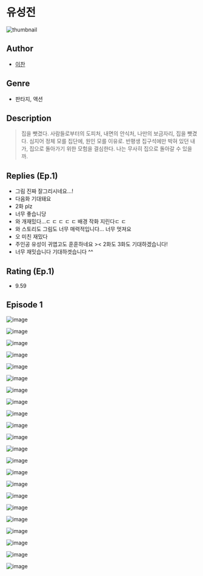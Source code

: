 # 유성전
![thumbnail](https://image-comic.pstatic.net/user_contents_data/challenge_comic/2023/05/23/366740/upload_3977911243458555957_480x623.jpeg)

## Author
- [이찬](https://comic.naver.com/artistTitle?id=366740)

## Genre
- 판타지, 액션

## Description
> 집을 뺏겼다. 사람들로부터의 도피처, 내면의 안식처, 나만의 보금자리, 집을 뺏겼다. 심지어 정체 모를 집단에, 원인 모를 이유로. 반평생 집구석에만 박혀 있던 내가, 집으로 돌아가기 위한 모험을 결심한다. 나는 무사히 집으로 돌아갈 수 있을까.

## Replies (Ep.1)
- 그림 진짜 잘그리시네요...!
- 다음화 기대돼요
- 2화 plz
- 너무 좋습니당
- 와 개재밌다...ㄷ ㄷ ㄷ ㄷ ㄷ 배경 작화 지린다ㄷ ㄷ
- 와 스토리도 그림도 너무 매력적입니다... 너무 멋져요
- 오 미친 재밌다
- 주인공 유성이 귀엽고도 훈훈하네요 >< 2화도 3화도 기대하겠습니다!
- 너무 재밋습니다 기대하겟습니다 ^^

## Rating (Ep.1)
- 9.59

## Episode 1
![image](https://image-comic.pstatic.net/user_contents_data/challenge_comic/2023/05/23/366740/upload_3616729361639092281.jpeg)

![image](https://image-comic.pstatic.net/user_contents_data/challenge_comic/2023/05/23/366740/upload_7219896032597194596.jpeg)

![image](https://image-comic.pstatic.net/user_contents_data/challenge_comic/2023/05/23/366740/upload_3991369283751194723.jpeg)

![image](https://image-comic.pstatic.net/user_contents_data/challenge_comic/2023/05/23/366740/upload_3847309263741740131.jpeg)

![image](https://image-comic.pstatic.net/user_contents_data/challenge_comic/2023/05/23/366740/upload_7292280185886488419.jpeg)

![image](https://image-comic.pstatic.net/user_contents_data/challenge_comic/2023/05/23/366740/upload_7161346170130215218.jpeg)

![image](https://image-comic.pstatic.net/user_contents_data/challenge_comic/2023/05/23/366740/upload_7016946002334016820.jpeg)

![image](https://image-comic.pstatic.net/user_contents_data/challenge_comic/2023/05/23/366740/upload_7003150632609198945.jpeg)

![image](https://image-comic.pstatic.net/user_contents_data/challenge_comic/2023/05/23/366740/upload_3486175761275303481.jpeg)

![image](https://image-comic.pstatic.net/user_contents_data/challenge_comic/2023/05/23/366740/upload_3760896252648710499.jpeg)

![image](https://image-comic.pstatic.net/user_contents_data/challenge_comic/2023/05/23/366740/upload_3558459669166438193.jpeg)

![image](https://image-comic.pstatic.net/user_contents_data/challenge_comic/2023/05/23/366740/upload_7161111953416794425.jpeg)

![image](https://image-comic.pstatic.net/user_contents_data/challenge_comic/2023/05/23/366740/upload_3991931120435671398.jpeg)

![image](https://image-comic.pstatic.net/user_contents_data/challenge_comic/2023/05/23/366740/upload_3904960871695541606.jpeg)

![image](https://image-comic.pstatic.net/user_contents_data/challenge_comic/2023/05/23/366740/upload_3834921968073847142.jpeg)

![image](https://image-comic.pstatic.net/user_contents_data/challenge_comic/2023/05/23/366740/upload_7004282905458653496.jpeg)

![image](https://image-comic.pstatic.net/user_contents_data/challenge_comic/2023/05/23/366740/upload_4134695202813326690.jpeg)

![image](https://image-comic.pstatic.net/user_contents_data/challenge_comic/2023/05/23/366740/upload_3918757535114421298.jpeg)

![image](https://image-comic.pstatic.net/user_contents_data/challenge_comic/2023/05/23/366740/upload_4063427973002388022.jpeg)

![image](https://image-comic.pstatic.net/user_contents_data/challenge_comic/2023/05/23/366740/upload_3689354338925884773.jpeg)

![image](https://image-comic.pstatic.net/user_contents_data/challenge_comic/2023/05/23/366740/upload_3977633282537109046.jpeg)

![image](https://image-comic.pstatic.net/user_contents_data/challenge_comic/2023/05/23/366740/upload_3559078681377923896.jpeg)
